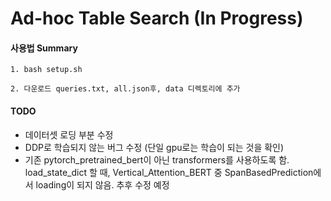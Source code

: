 # Ad-hoc Table Search (In Progress)

#### 사용법 Summary
```
1. bash setup.sh

2. 다운로드 queries.txt, all.json후, data 디렉토리에 추가
```

#### TODO 
- 데이터셋 로딩 부분 수정
- DDP로 학습되지 않는 버그 수정 (단일 gpu로는 학습이 되는 것을 확인)
- 기존 pytorch_pretrained_bert이 아닌 transformers를 사용하도록 함. 
load_state_dict 할 때, Vertical_Attention_BERT 중 SpanBasedPrediction에서 loading이 되지 않음. 
추후 수정 예정
